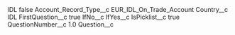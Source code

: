 <?xml version="1.0" encoding="UTF-8"?>
<CustomMetadata xmlns="http://soap.sforce.com/2006/04/metadata" xmlns:xsi="http://www.w3.org/2001/XMLSchema-instance" xmlns:xsd="http://www.w3.org/2001/XMLSchema">
    <label>IDL</label>
    <protected>false</protected>
    <values>
        <field>Account_Record_Type__c</field>
        <value xsi:type="xsd:string">EUR_IDL_On_Trade_Account</value>
    </values>
    <values>
        <field>Country__c</field>
        <value xsi:type="xsd:string">IDL</value>
    </values>
    <values>
        <field>FirstQuestion__c</field>
        <value xsi:type="xsd:boolean">true</value>
    </values>
    <values>
        <field>IfNo__c</field>
        <value xsi:nil="true"/>
    </values>
    <values>
        <field>IfYes__c</field>
        <value xsi:nil="true"/>
    </values>
    <values>
        <field>IsPicklist__c</field>
        <value xsi:type="xsd:boolean">true</value>
    </values>
    <values>
        <field>QuestionNumber__c</field>
        <value xsi:type="xsd:double">1.0</value>
    </values>
    <values>
        <field>Question__c</field>
        <value xsi:nil="true"/>
    </values>
</CustomMetadata>
